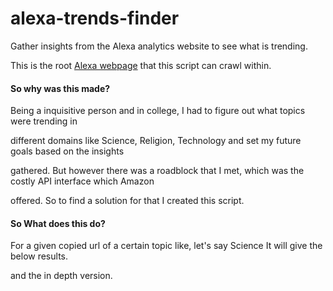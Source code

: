 # alexa-trends-finder
Gather insights from the Alexa analytics website to see what is trending.

This is the root [Alexa webpage](https://www.alexa.com/topsites/category/Top) that this script can crawl within.



#### So why was this made?

Being a inquisitive person and in college, I had to figure out what topics were trending in 

different domains like Science, Religion, Technology and set my future goals based on the insights 

gathered. But however there was a roadblock that I met, which was the costly API interface which Amazon 

offered. So to find a solution for that I created this script.



#### So What does this do?

For a given copied url of a certain topic like, let's say Science
It will give the below results.
[](https://github.com/soulbliss/alexa-trends-finder/blob/master/img/root.png)

and the in depth version.
[](https://github.com/soulbliss/alexa-trends-finder/blob/master/img/depth.png)